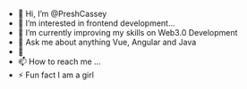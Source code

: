 - 👋 Hi, I’m @PreshCassey
- 👀 I’m interested in frontend development...
- 🌱 I’m currently improving my skills on Web3.0 Development
- 💬 Ask me about anything Vue, Angular and Java
- 💞️
- 📫 How to reach me <a herf="mailto:preciouscasmir04@gmail.com"></a>...
- ⚡ Fun fact I am a girl


<!---
PreshCassey/PreshCassey is a ✨ special ✨ repository because its `README.md` (this file) appears on your GitHub profile.
You can click the Preview link to take a look at your changes.
--->
